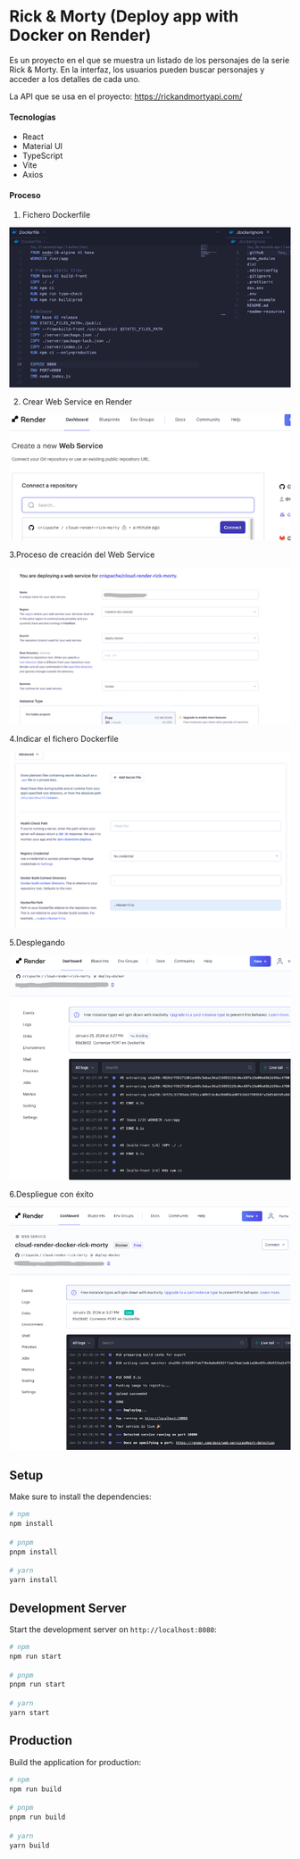 # Rick & Morty (Deploy app with Docker on Render)
Es un proyecto en el que se muestra un listado de los personajes de la serie Rick & Morty. En la interfaz, los usuarios pueden buscar personajes y acceder a los detalles de cada uno.

La API que se usa en el proyecto:
https://rickandmortyapi.com/


#### Tecnologías

- React
- Material UI
- TypeScript
- Vite
- Axios


#### Proceso

1. Fichero Dockerfile

![Fichero Dockerfile](./images/1-Dockerfile.png)


2. Crear Web Service en Render

![Crear Web Service en Render](./images/2-Create-web-service.png)


3.Proceso de creación del Web Service

![Crear Web Service](./images/3-creation-process.png)


4.Indicar el fichero Dockerfile

![Indicar fichero Dockerfile](./images/4-indicate-file-dockerfile.png)


5.Desplegando

![Desplegando](./images/5-building.png)


6.Despliegue con éxito

![Despliegue con éxito](./images/6-deployment-success.png)


## Setup

Make sure to install the dependencies:

```bash
# npm
npm install

# pnpm
pnpm install

# yarn
yarn install
```

## Development Server

Start the development server on `http://localhost:8080`:

```bash
# npm
npm run start

# pnpm
pnpm run start

# yarn
yarn start
```

## Production

Build the application for production:

```bash
# npm
npm run build

# pnpm
pnpm run build

# yarn
yarn build
```
